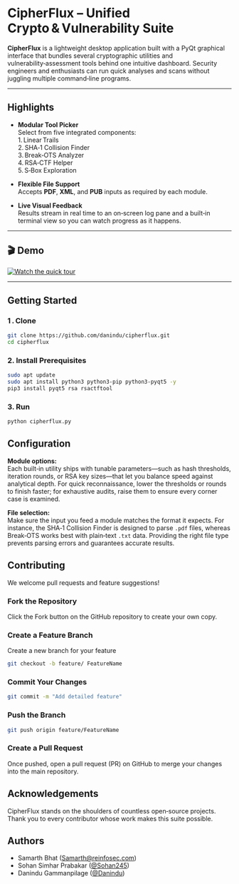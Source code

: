 # CipherFlux – Unified Crypto & Vulnerability Suite

**CipherFlux** is a lightweight desktop application built with a PyQt graphical interface that bundles several cryptographic utilities and vulnerability‑assessment tools behind one intuitive dashboard. Security engineers and enthusiasts can run quick analyses and scans without juggling multiple command‑line programs.

---

## Highlights

- **Modular Tool Picker**  
  Select from five integrated components:  
  1. Linear Trails  
  2. SHA‑1 Collision Finder  
  3. Break‑OTS Analyzer  
  4. RSA‑CTF Helper  
  5. S‑Box Exploration

- **Flexible File Support**  
  Accepts **PDF**, **XML**, and **PUB** inputs as required by each module.

- **Live Visual Feedback**  
  Results stream in real time to an on‑screen log pane and a built‑in terminal view so you can watch progress as it happens.

---

## 🎬 Demo

[![Watch the quick tour](https://img.youtube.com/vi/Q6xYT5xk0I0/0.jpg)](https://www.youtube.com/watch?v=Q6xYT5xk0I0)

---

## Getting Started

### 1 . Clone

```bash
git clone https://github.com/danindu/cipherflux.git
cd cipherflux
```

### 2. Install Prerequisites

```bash
sudo apt update
sudo apt install python3 python3-pip python3-pyqt5 -y
pip3 install pyqt5 rsa rsactftool
```

### 3. Run

```bash
python cipherflux.py
```

## Configuration

**Module options:**  
Each built‑in utility ships with tunable parameters—such as hash thresholds, iteration rounds, or RSA key sizes—that let you balance speed against analytical depth. For quick reconnaissance, lower the thresholds or rounds to finish faster; for exhaustive audits, raise them to ensure every corner case is examined.

**File selection:**  
Make sure the input you feed a module matches the format it expects. For instance, the SHA‑1 Collision Finder is designed to parse `.pdf` files, whereas Break‑OTS works best with plain‑text `.txt` data. Providing the right file type prevents parsing errors and guarantees accurate results.

##  Contributing

We welcome pull requests and feature suggestions!

### Fork the Repository

Click the Fork button on the GitHub repository to create your own copy.

### Create a Feature Branch

Create a new branch for your feature

```bash
git checkout -b feature/ FeatureName
```
### Commit Your Changes

```bash
git commit -m "Add detailed feature"
```

### Push the Branch

```bash
git push origin feature/FeatureName
```

### Create a Pull Request
Once pushed, open a pull request (PR) on GitHub to merge your changes into the main repository.

## Acknowledgements

CipherFlux stands on the shoulders of countless open‑source projects.
Thank you to every contributor whose work makes this suite possible.

## Authors

- Samarth Bhat (Samarth@reinfosec.com)
- Sohan Simhar Prabakar ([@Sohan245](https://github.com/Sohan245/))
- Danindu Gammanpilage ([@Danindu](https://github.com/danindu))
